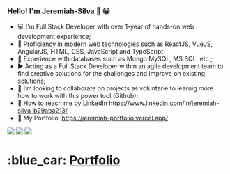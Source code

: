 ### Hello! I'm Jeremiah-Silva 👋 😀

- :computer: I'm Full Stack Developer with over 1-year of hands-on web development experience;
- :iphone: Proficiency in modern web technologies such as ReactJS, VueJS, AngularJS, HTML, CSS, JavaScript and TypeScript;
- :file_folder: Experience with databases such as Mongo MySQL, MS.SQL, etc.;
- :arrow_forward: Acting as a Full Stack Developer within an agile development team to find creative solutions for the challenges and improve on existing solutions;
- :eyes: I’m looking to collaborate on projects as voluntarie to learnig more how to work with this power tool (Github);
- :link: How to reach me by LinkedIn https://www.linkedin.com/in/jeremiah-silva-b29aba213/ .
- :link: My Portfolio: https://jeremiah-portfolio.vercel.app/

<a href = "mailto:jeremiah.ca9@gmail.com"><img src="https://img.shields.io/badge/-Gmail-%23333?style=for-the-badge&logo=gmail&logoColor=white" target="_blank"></a>
<a href="https://www.linkedin.com/in/jeremiah-silva-b29aba213/" target="_blank"><img src="https://img.shields.io/badge/-LinkedIn-%230077B5?style=for-the-badge&logo=linkedin&logoColor=white" target="_blank"></a>
<a href="https://jeremiah-portfolio.vercel.app/" target="_blank"><img src="https://img.shields.io/badge/-Portf%C3%B3lio-brown?style=for-the-badge&logo=true" target="_blank"></a>

<h1>:blue_car: <a href="https://jeremiah-portfolio.vercel.app/"> Portfolio </a></h1>

<!---
Jeremiah-Silva/Jeremiah-Silva is a ✨ special ✨ repository because its `README.md` (this file) appears on your GitHub profile.
You can click the Preview link to take a look at your changes.
--->
